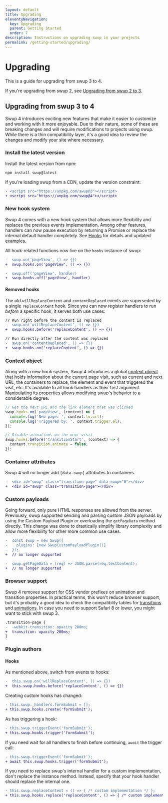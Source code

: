 ```yaml
---
layout: default
title: Upgrading
eleventyNavigation:
  key: Upgrading
  parent: Getting Started
  order: 7
description: Instructions on upgrading swup in your projects
permalink: /getting-started/upgrading/
---
```


# Upgrading

This is a guide for upgrading from swup 3 to 4.

If you're upgrading from swup 2, see [Upgrading from swup 2 to 3](/getting-started/upgrading-v3/).

## Upgrading from swup 3 to 4

Swup 4 introduces exciting new features that make it easier to customize and working with it
more enjoyable. Due to their nature, some of these are breaking changes and will require
modifications to projects using swup. While there is a thin compatibility layer, it's a
good idea to review the changes and modify your site where necessary.

### Install the latest version

Install the latest version from npm:

```shell
npm install swup@latest
```

If you're loading swup from a CDN, update the version constraint:

```diff
- <script src="https://unpkg.com/swup@3"></script>
+ <script src="https://unpkg.com/swup@4"></script>
```

### New hook system

Swup 4 comes with a new hook system that allows more flexibility and replaces the previous events
implementation. Among other features, handlers can now pause execution by returning a Promise or
replace the internal default handler completely. See [Hooks](/hooks/) for details and updated examples.

All hook-related functions now live on the `hooks` instance of swup:

```diff
-  swup.on('pageView', () => {})
+  swup.hooks.on('pageView', () => {})
```

```diff
-  swup.off('pageView', handler)
+  swup.hooks.off('pageView', handler)
```

#### Removed hooks

The old `willReplaceContent` and `contentReplaced` events are superseded by a single `replaceContent`
hook. Since you can now register handlers to run *before* a specific hook, it serves both use cases:

```diff
// Run right before the content is replaced
-  swup.on('willReplaceContent', () => {})
+  swup.hooks.before('replaceContent', () => {})
```

```diff
// Run directly after the content was replaced
-  swup.on('contentReplaced', () => {})
+  swup.hooks.on('replaceContent', () => {})
```

### Context object

Along with a new hook system, Swup 4 introduces a global [context object](/context/) that holds information
about the current page visit, such as current and next URL, the containers to replace, the element and
event that triggered the visit, etc. It's available to all hook handlers as their first argument.
Manipulating its properties allows modifying swup's behavior to a considerable degree.

```javascript
// Get the next URL and the link element that was clicked
swup.hooks.on('pageView', (context) => {
  console.log('New page: ', context.to.url);
  console.log('Triggered by: ', context.trigger.el);
});

// Disable animations on the next visit
swup.hooks.before('transitionStart', (context) => {
  context.transition.animate = false;
});
```

### Container attributes

Swup 4 will no longer add `[data-swup]` attributes to containers.

```diff
-  <div id="swup" class="transition-page" data-swup="0"></div>
+  <div id="swup" class="transition-page"></div>
```

### Custom payloads

Going forward, only pure HTML responses are allowed from the server. Previously, swup supported
sending and parsing custom JSON payloads by using the Custom Payload Plugin or overloading the
`getPageData` method directly. This change was done to drastically simplify library complexity and
allow more flexibility for other more common use cases.

```diff
-  const swup = new Swup({
-    plugins: [new SwupCustomPayloadPlugin()]
-  });
+  // no longer supported
```

```diff
-  swup.getPageData = (req) => JSON.parse(req.textContent);
+  // no longer supported
```

### Browser support

Swup 4 removes support for CSS vendor prefixes on animation and transition properties. In practical
terms, this won't reduce browser support, but it's probably a good idea to check the compatiblity
tables for [transitions](https://caniuse.com/?search=transition) and
[animations](https://caniuse.com/?search=animation). In case you need to support Safari 8 or lower,
you might want to stick with swup 3.

```diff
.transition-page {
-  -webkit-transition: opacity 200ms;
+  transition: opacity 200ms;
}
```

### Plugin authors

#### Hooks

As mentioned above, switch from events to hooks:

```diff
-  this.swup.on('willReplaceContent', () => {})
+  this.swup.hooks.before('replaceContent', () => {})
```

Creating custom hooks has changed:

```diff
- this.swup._handlers.formSubmit = [];
+ this.swup.hooks.create('formSubmit');
```

As has triggering a hook:

```diff
- this.swup.triggerEvent('formSubmit');
+ this.swup.hooks.trigger('formSubmit');
```

If you need wait for all handlers to finish before continuing, `await` the trigger call:

```diff
- this.swup.triggerEvent('formSubmit');
+ await this.swup.hooks.trigger('formSubmit');
```

If you need to replace swup's internal handler for a custom implementation, don't replace the
instance method. Instead, specify that your hook handler should replace the internal one.

```diff
- this.swup.replaceContent = () => { /* custom implementation */ };
+ this.swup.hooks.replace('replaceContent', () => { /* custom implementation */ });
```
